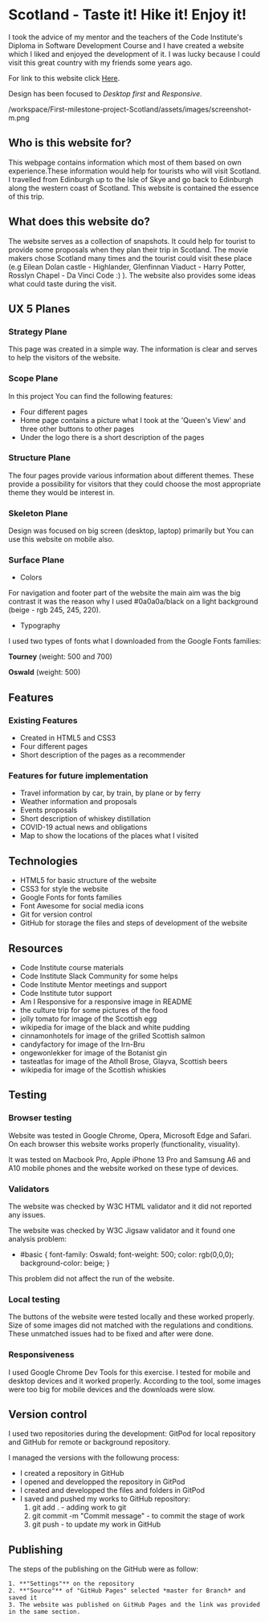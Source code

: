 # Scotland - Taste it! Hike it! Enjoy it!

I took the advice of my mentor and the teachers of the Code Institute's Diploma in Software Development Course and I have created a website which I liked and enjoyed the development of it. I was lucky because I could visit this great country with my friends some years ago.

For link to this website click [Here](https://ksagep.github.io/First-milestone-project-Scotland/).

Design has been focused to *Desktop first* and *Responsive*.

/workspace/First-milestone-project-Scotland/assets/images/screenshot-m.png

## Who is this website for?

This webpage contains information which most of them based on own experience.These information would help for tourists who will visit Scotland. I travelled from Edinburgh up to the Isle of Skye and go back to Edinburgh along the western coast of Scotland. This website is contained the essence of this trip.

## What does this website do?

The website serves as a collection of snapshots. It could help for tourist to provide some proposals when they plan their trip in Scotland. The movie makers chose Scotland many times and the tourist could visit these place (e.g Eilean Dolan castle - Highlander, Glenfinnan Viaduct - Harry Potter, Rosslyn Chapel - Da Vinci Code :) ). The website also provides some ideas what could taste during the visit.

## UX 5 Planes

### Strategy Plane

This page was created in a simple way. The information is clear and serves to help the visitors of the website.

### Scope Plane

In this project You can find the following features:
* Four different pages
* Home page contains a picture what I took at the 'Queen's View' and three other buttons to other pages
* Under the logo there is a short description of the pages

### Structure Plane

The four pages provide various information about different themes. These provide a possibility for visitors that they could choose the most appropriate theme they would be interest in. 

### Skeleton Plane

Design was focused on big screen (desktop, laptop) primarily but You can use this website on mobile also.

### Surface Plane

* Colors

For navigation and footer part of the website the main aim was the big contrast it was the reason why I used #0a0a0a/black on a light background (beige - rgb 245, 245, 220).

* Typography

I used two types of fonts what I downloaded from the Google Fonts families:

**Tourney** (weight: 500 and 700)

**Oswald** (weight: 500)

## Features

### Existing Features

* Created in HTML5 and CSS3
* Four different pages
* Short description of the pages as a recommender

### Features for future implementation

* Travel information by car, by train, by plane or by ferry
* Weather information and proposals
* Events proposals
* Short description of whiskey distillation
* COVID-19 actual news and obligations
* Map to show the locations of the places what I visited

## Technologies

- HTML5 for basic structure of the website
- CSS3 for style the website
- Google Fonts for fonts families
- Font Awesome for social media icons
- Git for version control
- GitHub for storage the files and steps of development of the website

## Resources

- Code Institute course materials
- Code Institute Slack Community for some helps
- Code Institute Mentor meetings and support
- Code Institute tutor support
- Am I Responsive for a responsive image in README 
- the culture trip for some pictures of the food
- jolly tomato for image of the Scottish egg
- wikipedia for image of the black and white pudding
- cinnamonhotels for image of the grilled Scottish salmon
- candyfactory for image of the Irn-Bru
- ongewonlekker for image of the Botanist gin
- tasteatlas for image of the Atholl Brose, Glayva, Scottish beers
- wikipedia for image of the Scottish whiskies

## Testing

### Browser testing

Website was tested in Google Chrome, Opera, Microsoft Edge and Safari. On each browser this website works properly (functionality, visuality).

It was tested on  Macbook Pro, Apple iPhone 13 Pro and Samsung A6 and A10 mobile phones and the website worked on these type of devices.

### Validators

The website was checked by W3C HTML validator and it did not reported any issues.

The website was checked by W3C Jigsaw validator and it found one analysis problem:
* #basic { font-family: Oswald; font-weight: 500; color: rgb(0,0,0); background-color: beige; }

This problem did not affect the run of the website.

### Local testing

The buttons of the website were tested locally and these worked properly. Size of some images did not matched with the regulations and conditions. These unmatched issues had to be fixed and after were done.

### Responsiveness

I used Google Chrome Dev Tools for this exercise. I tested for mobile and desktop devices and it worked properly. According to the tool, some images were too big for mobile devices and the downloads were slow. 

## Version control

I used two repositories during the development: GitPod for local repository and GitHub for remote or background repository. 

I managed the versions with the followung process:
- I created a repository in GitHub
- I opened and developped the repository in GitPod
- I created and developped the files and folders in GitPod
- I saved and pushed my works to GitHub repository:
    1. git add . - adding work to git
    2. git commit -m "Commit message" - to commit the stage of work
    3. git push - to update my work in GitHub

## Publishing

The steps of the publishing on the GitHub were as follow:
    
    1. **"Settings"** on the repository
    2. **"Source"** of "GitHub Pages" selected *master for Branch* and saved it
    3. The website was published on GitHub Pages and the link was provided in the same section.
